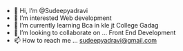 - 👋 Hi, I’m @Sudeepyadravi
- 👀 I’m interested Web development
- 🌱 I’m currently learning Bca in kle jt College Gadag 
- 💞️ I’m looking to collaborate on ... Front End Development 
- 📫 How to reach me ... sudeepyadravi@gmail.com

<!---
Sudeepyadravi/Sudeepyadravi is a ✨ special ✨ repository because its `README.md` (this file) appears on your GitHub profile.
You can click the Preview link to take a look at your changes.
--->
